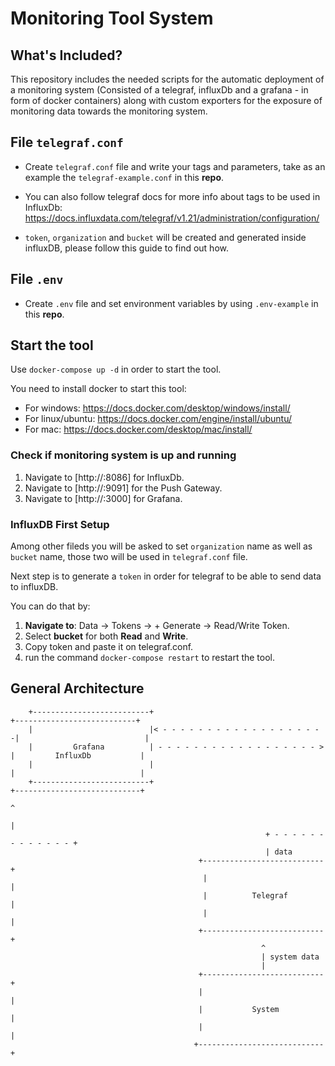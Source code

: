 # Monitoring Tool System

## What's Included?

This repository includes the needed scripts for the automatic deployment of a monitoring system (Consisted of a telegraf, influxDb and a grafana - in form of docker containers) along with custom exporters for the exposure of monitoring data towards the monitoring system.

## File `telegraf.conf`

- Create `telegraf.conf` file and write your tags and parameters, take as an example the `telegraf-example.conf` in this **repo**.

- You can also follow telegraf docs for more info about tags to be used in InfluxDb: https://docs.influxdata.com/telegraf/v1.21/administration/configuration/

- `token`, `organization` and `bucket` will be created and generated inside influxDB, please follow this guide to find out how.

## File `.env`

- Create `.env` file and set environment variables by using `.env-example` in this **repo**.

## Start the tool

Use `docker-compose up -d` in order to start the tool.

You need to install docker to start this tool:

- For windows: https://docs.docker.com/desktop/windows/install/
- For linux/ubuntu: https://docs.docker.com/engine/install/ubuntu/
- For mac: https://docs.docker.com/desktop/mac/install/

### Check if monitoring system is up and running

1. Navigate to [http://<your-address>:8086] for InfluxDb.
2. Navigate to [http://<your-address>:9091] for the Push Gateway.
3. Navigate to [http://<your-address>:3000] for Grafana.

### InfluxDB First Setup

Among other fileds you will be asked to set `organization` name as well as `bucket` name, those two will be used in `telegraf.conf` file.

Next step is to generate a `token` in order for telegraf to be able to send data to influxDB.

You can do that by:

1. **Navigate to**: Data -> Tokens -> + Generate -> Read/Write Token.
2. Select **bucket** for both **Read** and **Write**.
3. Copy token and paste it on telegraf.conf.
4. run the command `docker-compose restart` to restart the tool.

## General Architecture

```
    +--------------------------+                                        +---------------------------+
    |                          |< - - - - - - - - - - - - - - - - - - -|                            |
    |         Grafana          | - - - - - - - - - - - - - - - - - - > |         InfluxDb           |
    |                          |                                       |                            |
    +--------------------------+                                       +----------------------------+
                                                                                     ^
                                                                                     |
                                                         + - - - - - - - - - - - - - +
                                                         | data
                                          +---------------------------+
                                           |                          |
                                           |          Telegraf        |
                                           |                          |
                                          +---------------------------+
                                                        ^
                                                        | system data
                                                        |
                                          +---------------------------+
                                          |                           |
                                          |           System          |
                                          |                           |
                                         +----------------------------+
```
